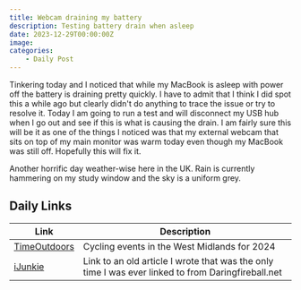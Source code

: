 ```yaml
---
title: Webcam draining my battery   
description: Testing battery drain when asleep
date: 2023-12-29T00:00:00Z
image: 
categories:
    - Daily Post
---
```

Tinkering today and I noticed that while my MacBook is asleep with power off the battery is draining pretty quickly. I have to admit that I think I did spot this a while ago but clearly didn't do anything to trace the issue or try to resolve it. Today I am going to run a test and will disconnect my USB hub when I go out and see if this is what is causing the drain. I am fairly sure this will be it as one of the things I noticed was that my external webcam that sits on top of my main monitor was warm today even though my MacBook was still off. Hopefully this will fix it.

Another horrific day weather-wise here in the UK. Rain is currently hammering on my study window and the sky is a uniform grey.

## Daily Links

|Link|Description|
|--------|----|
|[TimeOutdoors](https://www.timeoutdoors.com/events/bike-rides/west-midlands)|Cycling events in the West Midlands for 2024|
|[iJunkie](https://ijunkie.com/slowiphonesyncs/)|Link to an old article I wrote that was the only time I was ever linked to from Daringfireball.net|
